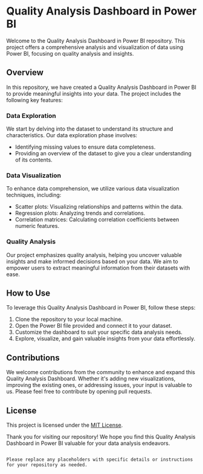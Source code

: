 # Quality Analysis Dashboard in Power BI

Welcome to the Quality Analysis Dashboard in Power BI repository. This project offers a comprehensive analysis and visualization of data using Power BI, focusing on quality analysis and insights. 

## Overview

In this repository, we have created a Quality Analysis Dashboard in Power BI to provide meaningful insights into your data. The project includes the following key features:

### Data Exploration

We start by delving into the dataset to understand its structure and characteristics. Our data exploration phase involves:

- Identifying missing values to ensure data completeness.
- Providing an overview of the dataset to give you a clear understanding of its contents.

### Data Visualization

To enhance data comprehension, we utilize various data visualization techniques, including:

- Scatter plots: Visualizing relationships and patterns within the data.
- Regression plots: Analyzing trends and correlations.
- Correlation matrices: Calculating correlation coefficients between numeric features.

### Quality Analysis

Our project emphasizes quality analysis, helping you uncover valuable insights and make informed decisions based on your data. We aim to empower users to extract meaningful information from their datasets with ease.

## How to Use

To leverage this Quality Analysis Dashboard in Power BI, follow these steps:

1. Clone the repository to your local machine.
2. Open the Power BI file provided and connect it to your dataset.
3. Customize the dashboard to suit your specific data analysis needs.
4. Explore, visualize, and gain valuable insights from your data effortlessly.

## Contributions

We welcome contributions from the community to enhance and expand this Quality Analysis Dashboard. Whether it's adding new visualizations, improving the existing ones, or addressing issues, your input is valuable to us. Please feel free to contribute by opening pull requests.

## License

This project is licensed under the [MIT License](LICENSE).

Thank you for visiting our repository! We hope you find this Quality Analysis Dashboard in Power BI valuable for your data analysis endeavors.
```

Please replace any placeholders with specific details or instructions for your repository as needed.
